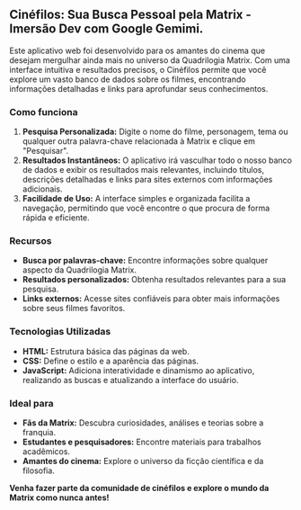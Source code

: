 ## Cinéfilos: Sua Busca Pessoal pela Matrix - Imersão Dev com Google Gemimi.

Este aplicativo web foi desenvolvido para os amantes do cinema que desejam mergulhar ainda mais no universo da Quadrilogia Matrix. Com uma interface intuitiva e resultados precisos, o Cinéfilos permite que você explore um vasto banco de dados sobre os filmes, encontrando informações detalhadas e links para aprofundar seus conhecimentos.

### Como funciona
1. **Pesquisa Personalizada:** Digite o nome do filme, personagem, tema ou qualquer outra palavra-chave relacionada à Matrix e clique em "Pesquisar".
2. **Resultados Instantâneos:** O aplicativo irá vasculhar todo o nosso banco de dados e exibir os resultados mais relevantes, incluindo títulos, descrições detalhadas e links para sites externos com informações adicionais.
3. **Facilidade de Uso:** A interface simples e organizada facilita a navegação, permitindo que você encontre o que procura de forma rápida e eficiente.

### Recursos
* **Busca por palavras-chave:** Encontre informações sobre qualquer aspecto da Quadrilogia Matrix.
* **Resultados personalizados:** Obtenha resultados relevantes para a sua pesquisa.
* **Links externos:** Acesse sites confiáveis para obter mais informações sobre seus filmes favoritos.

### Tecnologias Utilizadas
* **HTML:** Estrutura básica das páginas da web.
* **CSS:** Define o estilo e a aparência das páginas.
* **JavaScript:** Adiciona interatividade e dinamismo ao aplicativo, realizando as buscas e atualizando a interface do usuário.

### Ideal para
* **Fãs da Matrix:** Descubra curiosidades, análises e teorias sobre a franquia.
* **Estudantes e pesquisadores:** Encontre materiais para trabalhos acadêmicos.
* **Amantes do cinema:** Explore o universo da ficção científica e da filosofia.

**Venha fazer parte da comunidade de cinéfilos e explore o mundo da Matrix como nunca antes!**
